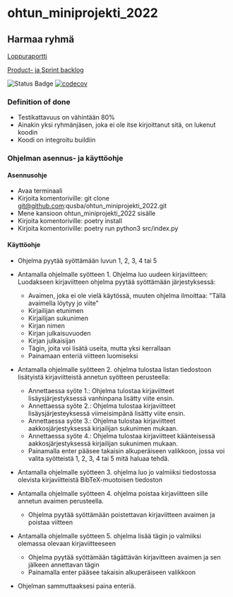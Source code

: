 # ohtun_miniprojekti_2022

## Harmaa ryhmä

[Loppuraportti](https://docs.google.com/document/d/1aPiCDaj-eSyMlc4cHEsy6Xs8pbnhsTw2e1hg8kxBDvA/edit)

[Product- ja Sprint backlog](https://docs.google.com/spreadsheets/d/1dSeB2DVMEAkoBBqOm-5AjHcTrGz0yfAUg2ushvxjXvA/edit#gid=0)

![Status Badge](https://github.com/qusba/ohtun_miniprojekti_2022/workflows/CI/badge.svg)
[![codecov](https://codecov.io/gh/qusba/ohtun_miniprojekti_2022/branch/main/graph/badge.svg?token=X48HWMD7NB)](https://codecov.io/gh/qusba/ohtun_miniprojekti_2022)
### Definition of done
* Testikattavuus on vähintään 80%
* Ainakin yksi ryhmänjäsen, joka ei ole itse kirjoittanut sitä, on lukenut koodin
* Koodi on integroitu buildiin


### Ohjelman asennus- ja käyttöohje

#### Asennusohje
* Avaa terminaali
* Kirjoita komentoriville: git clone git@github.com:qusba/ohtun_miniprojekti_2022.git
* Mene kansioon ohtun_miniprojekti_2022 sisälle
* Kirjoita komentoriville: poetry install
* Kirjoita komentoriville: poetry run python3 src/index.py

#### Käyttöohje
* Ohjelma pyytää syöttämään luvun 1, 2, 3, 4 tai 5
* Antamalla ohjelmalle syötteen 1. Ohjelma luo uudeen kirjaviitteen: Luodakseen kirjaviitteen ohjelma pyytää syöttämään järjestyksessä:
    * Avaimen, joka ei ole vielä käytössä, muuten ohjelma ilmoittaa: "Tällä avaimella löytyy jo viite"
    * Kirjailijan etunimen
    * Kirjailijan sukunimen
    * Kirjan nimen
    * Kirjan julkaisuvuoden
    * Kirjan julkaisijan
    * Tägin, joita voi lisätä useita, mutta yksi kerrallaan
    * Painamaan enteriä viitteen luomiseksi

* Antamalla ohjelmalle syötteen 2. ohjelma tulostaa listan tiedostoon lisätyistä kirjaviitteistä annetun syötteen perusteella:
    * Annettaessa syöte 1.: Ohjelma tulostaa kirjaviitteet lisäysjärjestyksessä vanhinpana lisätty viite ensin.
    * Annettaessa syöte 2.: Ohjelma tulostaa kirjaviitteet lisäysjärjesteyksessä viimeisimpänä lisätty viite ensin.
    * Annettaessa syöte 3.: Ohjelma tulostaa kirjaviitteet aakkosjärjestyksessä kirjailijan sukunimen mukaan.
    * Annettaessa syöte 4.: Ohjelma tulostaa kirjaviitteet käänteisessä aakkosjärjestyksessä kirjailijan sukunimen mukaan.
    * Painamalla enter pääsee takaisin alkuperäiseen valikkoon, jossa voi valita syötteistä 1, 2, 3, 4 tai 5 mitä haluaa tehdä.

* Antamalla ohjelmalle syötteen 3. ohjelma luo jo valmiiksi tiedostossa olevista kirjaviitteistä BibTeX-muotoisen tiedoston

* Antamalla ohjelmalle syötteen 4. ohjelma poistaa kirjaviitteen sille annetun avaimen perusteella.
    * Ohjelma pyytää syöttämään poistettavan kirjaviitteen avaimen ja poistaa viitteen

* Antamalla ohjelmalle syötteen 5. ohjelma lisää tägin jo valmiiksi olemassa olevaan kirjaviitteeseen
    * Ohjelma pyytää syöttämään tägättävän kirjavitteen avaimen ja sen jälkeen annettavan tägin
    * Painamalla enter pääsee takaisin alkuperäiseen valikkoon

* Ohjelman sammuttaaksesi paina enteriä.
